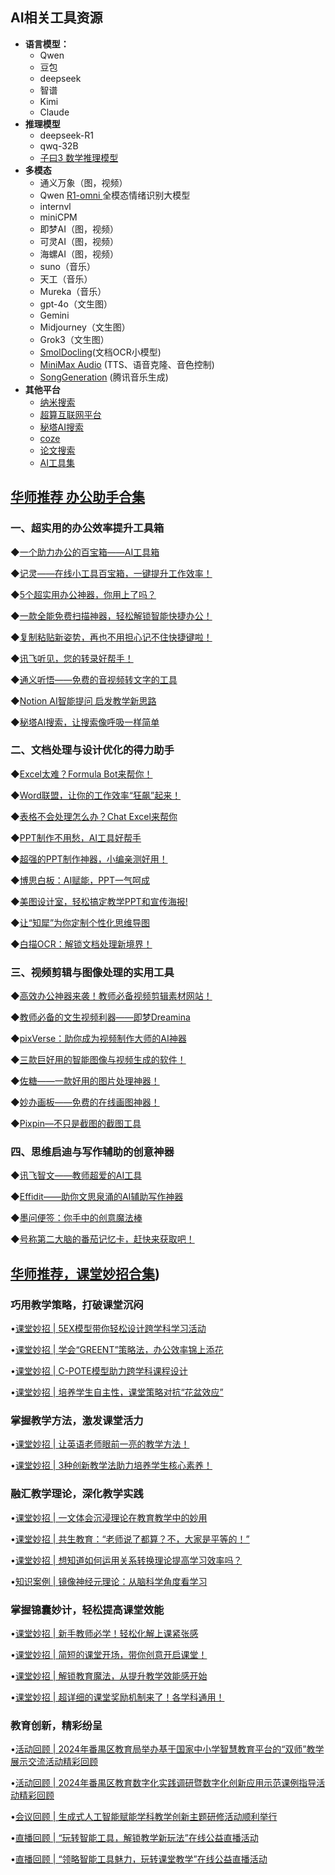 



## AI相关工具资源
* **语言模型：**
	* Qwen
	* 豆包
	* deepseek
	* 智谱
	* Kimi
	* Claude
* **推理模型**
	* deepseek-R1
	* qwq-32B
	* [子曰3 数学推理模型](https://github.com/netease-youdao/Confucius3-Math)
* **多模态**
	* 通义万象（图，视频）
	* Qwen [R1-omni ](https://github.com/HumanMLLM/R1-Omni)全模态情绪识别大模型
	* internvl
	* miniCPM
	* 即梦AI（图，视频）
	* 可灵AI（图，视频）
	* 海螺AI（图，视频）
	* suno（音乐）
	* 天工（音乐）
	* Mureka（音乐）
	* gpt-4o（文生图）
	* Gemini
	* Midjourney（文生图）
	* Grok3（文生图）
	* [SmolDocling](https://github.com/docling-project/docling)(文档OCR小模型)
	* [MiniMax Audio](https://www.minimax.io/audio?utm_source=ai-bot.cn) (TTS、语音克隆、音色控制)
	* [SongGeneration](https://github.com/tencent-ailab/SongGeneration) (腾讯音乐生成)
* **其他平台**
	* [纳米搜索](https://www.n.cn/)
	* [超算互联网平台](https://www.scnet.cn/ui/chatbot/)
	* [秘塔AI搜索](https://metaso.cn/)
	* [coze](https://www.coze.cn/)
	* [论文搜索](https://rflow.ai/zh/dashboard)
	* [AI工具集](https://ai-bot.cn/)


## [华师推荐 办公助手合集](https://mp.weixin.qq.com/s/N4v-3BqD977c3zZ1lXPv2w)
### 一、超实用的办公效率提升工具箱

◆[一个助力办公的百宝箱——AI工具箱](https://mp.weixin.qq.com/s?__biz=MjM5Njg4NzY3MQ==&mid=2650349850&idx=1&sn=b071bad5cc0e5c1d084a457d537b5bf7&scene=21#wechat_redirect)

◆[记灵——在线小工具百宝箱，一键提升工作效率！](https://mp.weixin.qq.com/s?__biz=MjM5Njg4NzY3MQ==&mid=2650352597&idx=1&sn=ee24f08b09988ea55a338b1907445aa2&scene=21#wechat_redirect)

◆[5个超实用办公神器，你用上了吗？](https://mp.weixin.qq.com/s?__biz=MjM5Njg4NzY3MQ==&mid=2650359470&idx=1&sn=a25ae6ac762f808ddc0cee938770403c&scene=21#wechat_redirect)

◆[一款全能免费扫描神器，轻松解锁智能快捷办公！](https://mp.weixin.qq.com/s?__biz=MjM5Njg4NzY3MQ==&mid=2650352185&idx=1&sn=2eb03d9468711bcd6458decd633243c5&scene=21#wechat_redirect)

◆[复制粘贴新姿势，再也不用担心记不住快捷键啦！](https://mp.weixin.qq.com/s?__biz=MjM5Njg4NzY3MQ==&mid=2650349291&idx=1&sn=cc3e42ea7773a09b492df6a6bc8876f7&scene=21#wechat_redirect)

◆[讯飞听见，您的转录好帮手！](https://mp.weixin.qq.com/s?__biz=MjM5Njg4NzY3MQ==&mid=2650355109&idx=1&sn=d8c5fcdb8401eaad633184476c8f0e15&scene=21#wechat_redirect)

◆[通义听悟——免费的音视频转文字的工具](https://mp.weixin.qq.com/s?__biz=MjM5Njg4NzY3MQ==&mid=2650358022&idx=1&sn=64cef877af23dd4e64940fdb76af84c7&scene=21#wechat_redirect)

◆[Notion AI智能提问 启发教学新思路](https://mp.weixin.qq.com/s?__biz=MjM5Njg4NzY3MQ==&mid=2650355585&idx=1&sn=bbed871b0ddace1a5a12160105797f75&scene=21#wechat_redirect)

◆[秘塔AI搜索，让搜索像呼吸一样简单](https://mp.weixin.qq.com/s?__biz=MjM5Njg4NzY3MQ==&mid=2650358093&idx=1&sn=12919d6a36a947a773d3878d951ecaf3&scene=21#wechat_redirect)

### 二、文档处理与设计优化的得力助手
◆[Excel太难？Formula Bot来帮你！](https://mp.weixin.qq.com/s?__biz=MjM5Njg4NzY3MQ==&mid=2650350968&idx=1&sn=79c28be1b4cbd59436cb57f9332a8662&scene=21#wechat_redirect)

◆[Word联盟，让你的工作效率“狂飙”起来！](https://mp.weixin.qq.com/s?__biz=MjM5Njg4NzY3MQ==&mid=2650353406&idx=1&sn=f7b1bddb09663f9cf314a0975736215f&scene=21#wechat_redirect)

◆[表格不会处理怎么办？Chat Excel来帮你](https://mp.weixin.qq.com/s?__biz=MjM5Njg4NzY3MQ==&mid=2650353812&idx=1&sn=fe28f22e4bf38b9932073df21630f59b&scene=21#wechat_redirect)

◆[PPT制作不用愁，AI工具好帮手](https://mp.weixin.qq.com/s?__biz=MjM5Njg4NzY3MQ==&mid=2650353358&idx=1&sn=a750b6f8b0866b7e940765cc30504e41&scene=21#wechat_redirect)

◆[超强的PPT制作神器，小编亲测好用！](https://mp.weixin.qq.com/s?__biz=MjM5Njg4NzY3MQ==&mid=2650352085&idx=1&sn=46332c5fcfa8e7fa3f0e090b64c4c6f9&scene=21#wechat_redirect)

◆[博思白板：AI赋能，PPT一气呵成](https://mp.weixin.qq.com/s?__biz=MjM5Njg4NzY3MQ==&mid=2650357660&idx=2&sn=fbd1e953a896bd5c55d45ddfc672e0d6&scene=21#wechat_redirect)

◆[美图设计室，轻松搞定教学PPT和宣传海报!](https://mp.weixin.qq.com/s?__biz=MjM5Njg4NzY3MQ==&mid=2650359908&idx=1&sn=42efc5e24cf30298547c4436a54417f8&scene=21#wechat_redirect)

◆[让“知犀”为你定制个性化思维导图](https://mp.weixin.qq.com/s?__biz=MjM5Njg4NzY3MQ==&mid=2650351182&idx=1&sn=6dffcecb30465e7913e15eea1b0665a1&scene=21#wechat_redirect)

◆[白描OCR：解锁文档处理新境界！](https://mp.weixin.qq.com/s?__biz=MjM5Njg4NzY3MQ==&mid=2650354550&idx=1&sn=036824fe790df2d6ac9292f1d6d5be22&scene=21#wechat_redirect)

### 三、视频剪辑与图像处理的实用工具
◆[高效办公神器来袭！教师必备视频剪辑素材网站！](https://mp.weixin.qq.com/s?__biz=MjM5Njg4NzY3MQ==&mid=2650353933&idx=1&sn=434a94441b450374d26850c1578d9c47&scene=21#wechat_redirect)

◆[教师必备的文生视频利器——即梦Dreamina](https://mp.weixin.qq.com/s?__biz=MjM5Njg4NzY3MQ==&mid=2650360482&idx=1&sn=d3e36ac6fb114cc7b1ad42e6a3e72438&scene=21#wechat_redirect)

◆[pixVerse：助你成为视频制作大师的AI神器](https://mp.weixin.qq.com/s?__biz=MjM5Njg4NzY3MQ==&mid=2650358306&idx=1&sn=7a8a1cfe66b1a8e4dc449799ed775eb1&scene=21#wechat_redirect)

◆[三款巨好用的智能图像与视频生成的软件！](https://mp.weixin.qq.com/s?__biz=MjM5Njg4NzY3MQ==&mid=2650351737&idx=1&sn=954293970d6095e5605b1d48e3940c12&scene=21#wechat_redirect)

◆[佐糖——一款好用的图片处理神器！](https://mp.weixin.qq.com/s?__biz=MjM5Njg4NzY3MQ==&mid=2650354169&idx=1&sn=2faff91a14e3b7c123b9a4fc02df549a&scene=21#wechat_redirect)

◆[妙办画板——免费的在线画图神器！](https://mp.weixin.qq.com/s?__biz=MjM5Njg4NzY3MQ==&mid=2650355557&idx=1&sn=39d3a7745ad35f09e19a8456fc25fefd&scene=21#wechat_redirect)

◆[Pixpin—不只是截图的截图工具](https://mp.weixin.qq.com/s?__biz=MjM5Njg4NzY3MQ==&mid=2650349442&idx=1&sn=652c7fd909293f1bed82e5bc881c2e37&scene=21#wechat_redirect)

### 四、思维启迪与写作辅助的创意神器
◆[讯飞智文——教师超爱的AI工具](https://mp.weixin.qq.com/s?__biz=MjM5Njg4NzY3MQ==&mid=2650358512&idx=1&sn=73d58228d47fa776073363bfd4dc5b8f&scene=21#wechat_redirect)

◆[Effidit——助你文思泉涌的AI辅助写作神器](https://mp.weixin.qq.com/s?__biz=MjM5Njg4NzY3MQ==&mid=2650358591&idx=1&sn=0a034bb328c38e2d35d542a8f3bec918&scene=21#wechat_redirect)

◆[墨问便签：你手中的创意魔法棒](https://mp.weixin.qq.com/s?__biz=MjM5Njg4NzY3MQ==&mid=2650360159&idx=1&sn=d972b60deabc9354c17bb0064967c465&scene=21#wechat_redirect)

◆[号称第二大脑的番茄记忆卡，赶快来获取吧！](https://mp.weixin.qq.com/s?__biz=MjM5Njg4NzY3MQ==&mid=2650360216&idx=1&sn=7bfaa2e9c22c0e3561c60ab4b5ec32db&scene=21#wechat_redirect)


## [华师推荐，课堂妙招合集](https://mp.weixin.qq.com/s/9OyiTnUOUG8Zxu2XeqNllg))

### 巧用教学策略，打破课堂沉闷

•[课堂妙招 | 5EX模型带你轻松设计跨学科学习活动](https://mp.weixin.qq.com/s?__biz=MjM5Njg4NzY3MQ==&mid=2650358944&idx=1&sn=a605a78629254a07bad76afe58edb071&scene=21#wechat_redirect)

•[课堂妙招 | 学会“GREENT”策略法，办公效率锦上添花](https://mp.weixin.qq.com/s?__biz=MjM5Njg4NzY3MQ==&mid=2650352565&idx=1&sn=034a6ca608b76b8a1409b6c4f7dc17c9&scene=21#wechat_redirect)

•[课堂妙招 | C-POTE模型助力跨学科课程设计](https://mp.weixin.qq.com/s?__biz=MjM5Njg4NzY3MQ==&mid=2650351015&idx=1&sn=fa9e9e772b3f1b8e78e1da2e17049c29&scene=21#wechat_redirect)

•[课堂妙招 | 培养学生自主性，课堂策略对抗“花盆效应”](https://mp.weixin.qq.com/s?__biz=MjM5Njg4NzY3MQ==&mid=2650360508&idx=1&sn=6d24553665b10a08c999c8a2806f15b3&scene=21#wechat_redirect)

  
### 掌握教学方法，激发课堂活力

•[课堂妙招 | 让英语老师眼前一亮的教学方法！](https://mp.weixin.qq.com/s?__biz=MjM5Njg4NzY3MQ==&mid=2650349703&idx=1&sn=4782eef4385c8a7a3990b77ef6657fc0&scene=21#wechat_redirect)

•[课堂妙招 | 3种创新教学法助力培养学生核心素养！](https://mp.weixin.qq.com/s?__biz=MjM5Njg4NzY3MQ==&mid=2650349120&idx=1&sn=2ce5a792253976ebe1228522935f54fc&scene=21#wechat_redirect)


### 融汇教学理论，深化教学实践
•[课堂妙招 | 一文体会沉浸理论在教育教学中的妙用](https://mp.weixin.qq.com/s?__biz=MjM5Njg4NzY3MQ==&mid=2650357903&idx=1&sn=e88c46f9c225dc2a40a150c5fc5803eb&scene=21#wechat_redirect)

•[课堂妙招 | 共生教育：“老师说了都算？不，大家是平等的！”](https://mp.weixin.qq.com/s?__biz=MjM5Njg4NzY3MQ==&mid=2650353602&idx=1&sn=a540200d42b7e8c80475015890027a2a&scene=21#wechat_redirect)

•[课堂妙招 | 想知道如何运用关系转换理论提高学习效率吗？](https://mp.weixin.qq.com/s?__biz=MjM5Njg4NzY3MQ==&mid=2650350230&idx=1&sn=02de33177c2655bfd8aeb641ed05982b&scene=21#wechat_redirect)

•[知识案例 | 镜像神经元理论：从脑科学角度看学习](https://mp.weixin.qq.com/s?__biz=MjM5Njg4NzY3MQ==&mid=2650349069&idx=1&sn=9b79f7f2f92f135e275cb01c7edf9427&scene=21#wechat_redirect)

  
### 掌握锦囊妙计，轻松提高课堂效能

•[课堂妙招 | 新手教师必学！轻松化解上课紧张感](https://mp.weixin.qq.com/s?__biz=MjM5Njg4NzY3MQ==&mid=2650365423&idx=1&sn=8b4d77283b913c6cf49aef00bd07875c&scene=21#wechat_redirect)

•[课堂妙招 | 简短的课堂开场，带你创意开启课堂！](https://mp.weixin.qq.com/s?__biz=MjM5Njg4NzY3MQ==&mid=2650349419&idx=1&sn=df396b847342dfe3f58e7a82498647ea&scene=21#wechat_redirect)

•[课堂妙招 | 解锁教育魔法，从提升教学效能感开始](https://mp.weixin.qq.com/s?__biz=MjM5Njg4NzY3MQ==&mid=2650360604&idx=1&sn=7b8b3b2abeb7b018dd136bbe641cbfa9&scene=21#wechat_redirect)

•[课堂妙招 | 超详细的课堂奖励机制来了！各学科通用！](https://mp.weixin.qq.com/s?__biz=MjM5Njg4NzY3MQ==&mid=2650353084&idx=1&sn=b4593c466f7570a69c993ae925519a9b&scene=21#wechat_redirect)

  
### 教育创新，精彩纷呈

•[活动回顾 | 2024年番禺区教育局举办基于国家中小学智慧教育平台的“双师”教学展示交流活动精彩回顾](https://mp.weixin.qq.com/s?__biz=MjM5Njg4NzY3MQ==&mid=2650362697&idx=1&sn=9aa25e984843c08abcd2e7f133ac615a&scene=21#wechat_redirect)

•[活动回顾 | 2024年番禺区教育数字化实践调研暨数字化创新应用示范课例指导活动精彩回顾](https://mp.weixin.qq.com/s?__biz=MjM5Njg4NzY3MQ==&mid=2650361124&idx=1&sn=2f0f5b052f486908bbe1d58ceeb2c4bf&scene=21#wechat_redirect)

•[会议回顾 | 生成式人工智能赋能学科教学创新主题研修活动顺利举行](https://mp.weixin.qq.com/s?__biz=MjM5Njg4NzY3MQ==&mid=2650352349&idx=1&sn=efed0031805b4779fddc96ec1293d525&scene=21#wechat_redirect)

•[直播回顾 | “玩转智能工具，解锁教学新玩法”在线公益直播活动](https://mp.weixin.qq.com/s?__biz=MjM5Njg4NzY3MQ==&mid=2650364671&idx=1&sn=eaaaf33cc75c26d467e4e0b9013e7346&scene=21#wechat_redirect)

•[直播回顾 | “领略智能工具魅力，玩转课堂教学”在线公益直播活动](https://mp.weixin.qq.com/s?__biz=MjM5Njg4NzY3MQ==&mid=2650353185&idx=2&sn=669cc569eec3bd379cc4a70b5ef42ad9&scene=21#wechat_redirect)
<!--stackedit_data:
eyJoaXN0b3J5IjpbLTEyNTUwNjY4NDMsMTYyNDk2MjQ0LDIwND
QwNzQ5NDMsNzUwOTg1ODQwLC0xNzIxODE5MDQ1LC02ODQ4OTc5
NjEsNDk5NjE2MjUyLC0xNzY5NjY4MjI5LDc3ODI3NzE2N119
-->
